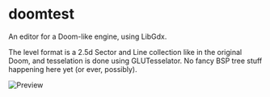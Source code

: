 # doomtest
An editor for a Doom-like engine, using LibGdx.

The level format is a 2.5d Sector and Line collection like in the original Doom, and tesselation is done using GLUTesselator. No fancy BSP tree stuff happening here yet (or ever, possibly).

![Preview](http://i.imgur.com/lVKf23l.png)
